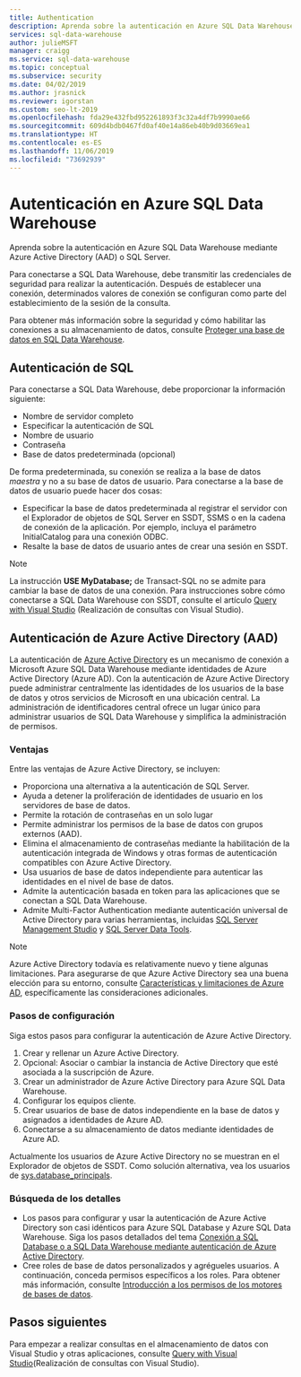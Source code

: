 ```yaml
---
title: Authentication
description: Aprenda sobre la autenticación en Azure SQL Data Warehouse mediante Azure Active Directory (AAD) o SQL Server.
services: sql-data-warehouse
author: julieMSFT
manager: craigg
ms.service: sql-data-warehouse
ms.topic: conceptual
ms.subservice: security
ms.date: 04/02/2019
ms.author: jrasnick
ms.reviewer: igorstan
ms.custom: seo-lt-2019
ms.openlocfilehash: fda29e432fbd952261893f3c32a4df7b9990ae66
ms.sourcegitcommit: 609d4bdb0467fd0af40e14a86eb40b9d03669ea1
ms.translationtype: HT
ms.contentlocale: es-ES
ms.lasthandoff: 11/06/2019
ms.locfileid: "73692939"
---
```

# <a name="authenticate-to-azure-sql-data-warehouse"></a>Autenticación en Azure SQL Data Warehouse
Aprenda sobre la autenticación en Azure SQL Data Warehouse mediante Azure Active Directory (AAD) o SQL Server.

Para conectarse a SQL Data Warehouse, debe transmitir las credenciales de seguridad para realizar la autenticación. Después de establecer una conexión, determinados valores de conexión se configuran como parte del establecimiento de la sesión de la consulta.  

Para obtener más información sobre la seguridad y cómo habilitar las conexiones a su almacenamiento de datos, consulte [Proteger una base de datos en SQL Data Warehouse][Secure a database in SQL Data Warehouse].

## <a name="sql-authentication"></a>Autenticación de SQL
Para conectarse a SQL Data Warehouse, debe proporcionar la información siguiente:

* Nombre de servidor completo
* Especificar la autenticación de SQL
* Nombre de usuario
* Contraseña
* Base de datos predeterminada (opcional)

De forma predeterminada, su conexión se realiza a la base de datos *maestra* y no a su base de datos de usuario. Para conectarse a la base de datos de usuario puede hacer dos cosas:

* Especificar la base de datos predeterminada al registrar el servidor con el Explorador de objetos de SQL Server en SSDT, SSMS o en la cadena de conexión de la aplicación. Por ejemplo, incluya el parámetro InitialCatalog para una conexión ODBC.
* Resalte la base de datos de usuario antes de crear una sesión en SSDT.

> [!NOTE]
> La instrucción **USE MyDatabase;** de Transact-SQL no se admite para cambiar la base de datos de una conexión. Para instrucciones sobre cómo conectarse a SQL Data Warehouse con SSDT, consulte el artículo [Query with Visual Studio][Query with Visual Studio] (Realización de consultas con Visual Studio).
> 
> 

## <a name="azure-active-directory-aad-authentication"></a>Autenticación de Azure Active Directory (AAD)
La autenticación de [Azure Active Directory][What is Azure Active Directory] es un mecanismo de conexión a Microsoft Azure SQL Data Warehouse mediante identidades de Azure Active Directory (Azure AD). Con la autenticación de Azure Active Directory puede administrar centralmente las identidades de los usuarios de la base de datos y otros servicios de Microsoft en una ubicación central. La administración de identificadores central ofrece un lugar único para administrar usuarios de SQL Data Warehouse y simplifica la administración de permisos. 

### <a name="benefits"></a>Ventajas
Entre las ventajas de Azure Active Directory, se incluyen:

* Proporciona una alternativa a la autenticación de SQL Server.
* Ayuda a detener la proliferación de identidades de usuario en los servidores de base de datos.
* Permite la rotación de contraseñas en un solo lugar
* Permite administrar los permisos de la base de datos con grupos externos (AAD).
* Elimina el almacenamiento de contraseñas mediante la habilitación de la autenticación integrada de Windows y otras formas de autenticación compatibles con Azure Active Directory.
* Usa usuarios de base de datos independiente para autenticar las identidades en el nivel de base de datos.
* Admite la autenticación basada en token para las aplicaciones que se conectan a SQL Data Warehouse.
* Admite Multi-Factor Authentication mediante autenticación universal de Active Directory para varias herramientas, incluidas [SQL Server Management Studio](../sql-database/sql-database-ssms-mfa-authentication.md) y [SQL Server Data Tools](https://docs.microsoft.com/sql/ssdt/azure-active-directory?toc=/azure/sql-data-warehouse/toc.json).

> [!NOTE]
> Azure Active Directory todavía es relativamente nuevo y tiene algunas limitaciones. Para asegurarse de que Azure Active Directory sea una buena elección para su entorno, consulte [Características y limitaciones de Azure AD][Azure AD features and limitations], específicamente las consideraciones adicionales.
> 
> 

### <a name="configuration-steps"></a>Pasos de configuración
Siga estos pasos para configurar la autenticación de Azure Active Directory.

1. Crear y rellenar un Azure Active Directory.
2. Opcional: Asociar o cambiar la instancia de Active Directory que esté asociada a la suscripción de Azure.
3. Crear un administrador de Azure Active Directory para Azure SQL Data Warehouse.
4. Configurar los equipos cliente.
5. Crear usuarios de base de datos independiente  en la base de datos y asignados a identidades de Azure AD.
6. Conectarse a su almacenamiento de datos mediante identidades de Azure AD.

Actualmente los usuarios de Azure Active Directory no se muestran en el Explorador de objetos de SSDT. Como solución alternativa, vea los usuarios de [sys.database_principals](https://msdn.microsoft.com/library/ms187328.aspx).

### <a name="find-the-details"></a>Búsqueda de los detalles
* Los pasos para configurar y usar la autenticación de Azure Active Directory son casi idénticos para Azure SQL Database y Azure SQL Data Warehouse. Siga los pasos detallados del tema [Conexión a SQL Database o a SQL Data Warehouse mediante autenticación de Azure Active Directory](../sql-database/sql-database-aad-authentication.md).
* Cree roles de base de datos personalizados y agrégueles usuarios. A continuación, conceda permisos específicos a los roles. Para obtener más información, consulte [Introducción a los permisos de los motores de bases de datos](https://msdn.microsoft.com/library/mt667986.aspx).

## <a name="next-steps"></a>Pasos siguientes
Para empezar a realizar consultas en el almacenamiento de datos con Visual Studio y otras aplicaciones, consulte [Query with Visual Studio][Query with Visual Studio](Realización de consultas con Visual Studio).

<!-- Article references -->
[Secure a database in SQL Data Warehouse]: ./sql-data-warehouse-overview-manage-security.md
[Query with Visual Studio]: ./sql-data-warehouse-query-visual-studio.md
[What is Azure Active Directory]:../active-directory/fundamentals/active-directory-whatis.md
[Azure AD features and limitations]: ../sql-database/sql-database-aad-authentication.md#azure-ad-features-and-limitations

